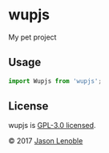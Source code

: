 # wupjs
My pet project

## Usage

```js
import Wupjs from 'wupjs';
```

## License

wupjs is [GPL-3.0 licensed](./LICENSE).

© 2017 [Jason Lenoble](mailto:jason.lenoble@gmail.com)
